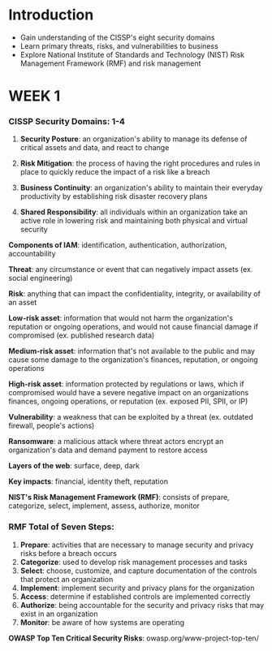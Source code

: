 # Introduction
- Gain understanding of the CISSP's eight security domains
- Learn primary threats, risks, and vulnerabilities to business
- Explore National Institute of Standards and Technology (NIST) Risk Management Framework (RMF) and risk management

# WEEK 1
### CISSP Security Domains: 1-4

1. __Security Posture__: an organization's ability to manage its defense of critical assets and data, and react to change

2. __Risk Mitigation__: the process of having the right procedures and rules in place to quickly reduce the impact of a risk like a breach

3. __Business Continuity__: an organization's ability to maintain their everyday productivity by establishing risk disaster recovery plans

4. __Shared Responsibility__: all individuals within an organization take an active role in lowering risk and maintaining both physical and virtual security

__Components of IAM__: identification, authentication, authorization, accountability

__Threat__: any circumstance or event that can negatively impact assets (ex. social engineering)

__Risk__: anything that can impact the confidentiality, integrity, or availability of an asset

__Low-risk asset__:
information that would not harm the organization's reputation or ongoing operations, and would not cause financial damage if compromised (ex. published research data)

__Medium-risk asset__: 
information that's not available to the public and may cause some damage to the organization's finances, reputation, or ongoing operations

__High-risk asset__:
information protected by regulations or laws, which if compromised would have a severe negative impact on an organizations finances, ongoing operations, or reputation (ex. exposed PII, SPII, or IP)

__Vulnerability__: a weakness that can be exploited by a threat (ex. outdated firewall, people's actions)

__Ransomware__: a malicious attack where threat actors encrypt an organization's data and demand payment to restore access

__Layers of the web__: surface, deep, dark

__Key impacts__: financial, identity theft, reputation

__NIST's Risk Management Framework (RMF)__:
consists of prepare, categorize, select, implement, assess, authorize, monitor

### RMF Total of Seven Steps:
1. __Prepare__: activities that are necessary to manage security and privacy risks before a breach occurs
2. __Categorize__: used to develop risk management processes and tasks
3. __Select__: choose, customize, and capture documentation of the controls that protect an organization
4. __Implement__: implement security and privacy plans for the organization
5. __Access__: determine if established controls are implemented correctly
6. __Authorize__: being accountable for the security and privacy risks that may exist in an organization
7. __Monitor__: be aware of how systems are operating

__OWASP Top Ten Critical Security Risks__:
owasp.org/www-project-top-ten/
